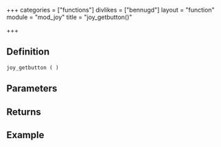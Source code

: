 +++
categories = ["functions"]
divlikes = ["bennugd"]
layout = "function"
module = "mod_joy"
title = "joy_getbutton()"

+++

## Definition

    joy_getbutton ( )

## Parameters

## Returns

## Example
